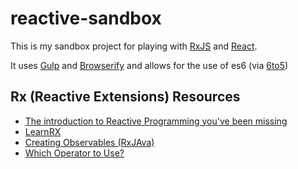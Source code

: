 reactive-sandbox
================

This is my sandbox project for playing with [RxJS](https://github.com/Reactive-Extensions/RxJS) and [React](http://facebook.github.io/react/).

It uses [Gulp](http://gulpjs.com/) and [Browserify](http://browserify.org/) and allows for the use of es6 (via [6to5](https://github.com/6to5/6to5))

## Rx (Reactive Extensions) Resources

* [The introduction to Reactive Programming you've been missing](https://gist.github.com/staltz/868e7e9bc2a7b8c1f754)
* [LearnRX](http://jhusain.github.io/learnrx/)
* [Creating Observables (RxJAva)](https://github.com/ReactiveX/RxJava/wiki/Creating-Observables)
* [Which Operator to Use?](https://github.com/Reactive-Extensions/RxJS/blob/master/doc/gettingstarted/which-static.md)
